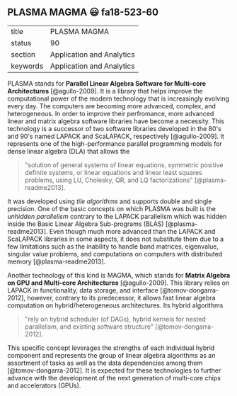 ## PLASMA MAGMA :smiley: fa18-523-60


|          |                           |
| -------- | ------------------------- |
| title    | PLASMA MAGMA              | 
| status   | 90                        |
| section  | Application and Analytics |
| keywords | Application and Analytics |


PLASMA stands for **Parallel Linear Algebra Software for Multi-core 
Architectures** [@agullo-2009]. It is a library that helps improve the 
computational power of the modern technology that is increasingly evolving 
every day. The computers are becoming more advanced, complex, and heterogeneous. 
In order to improve their perfromance, more advanced linear and matrix algebra 
software libraries have become a necessity. This technology is a successor of 
two software libraries developed in the 80's and 90's named LAPACK and ScaLAPACK, 
respectively [@agullo-2009]. It represents one of the high-performance parallel 
programming models for dense linear algebra (DLA) that allows the 

> "solution of general systems of linear equations, symmetric positive 
> definite systems, or linear equations and linear least squares problems, 
> using LU, Cholesky, QR, and LQ factorizations" [@plasma-readme2013]. 

It was developed using *tile algorithms* and supports double and single 
precision. One of the basic concepts on which PLASMA was built 
is the *unhidden parallelism* contrary to the LAPACK parallelism 
which was hidden inside the Basic Linear Algebra Sub-programs (BLAS) 
[@plasma-readme2013]. Even though much more advanced than the LAPACK
and ScaLAPACK libraries in some aspects, it does not substitute them 
due to a few limitations such as the inability to handle band matrices,
eigenvalue, singular value problems, and computations on computers with
distributed memory [@plasma-readme2013]. 

Another technology of this kind is MAGMA, which stands for **Matrix Algebra on GPU 
and Multi-core Architectures** [@agullo-2009]. This library relies on LAPACK in 
functionality, data storage, and interface [@tomov-dongarra-2012], however, contrary 
to its predecessor, it allows fast linear algebra computation on hybrid/heterogeneous 
architectures. Its hybrid algorithms 

> "rely on hybrid scheduler (of DAGs), hybrid kernels for nested parallelism, 
> and existing software structure" [@tomov-dongarra-2012].

This specific concept leverages the strengths of each individual hybrid 
component and represents the group of linear algebra algorithms as an assortment 
of tasks as well as the data dependencies among them [@tomov-dongarra-2012]. 
It is expected for these technologies to further advance with the development of 
the next generation of multi-core chips and accelerators (GPUs).  
